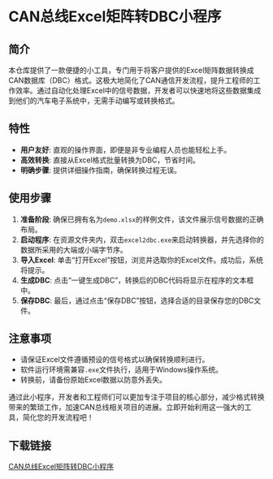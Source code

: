 # CAN总线Excel矩阵转DBC小程序

## 简介
本仓库提供了一款便捷的小工具，专门用于将客户提供的Excel矩阵数据转换成CAN数据库（DBC）格式。这极大地简化了CAN通信开发流程，提升工程师的工作效率。通过自动化处理Excel中的信号数据，开发者可以快速地将这些数据集成到他们的汽车电子系统中，无需手动编写或转换格式。

## 特性
- **用户友好**: 直观的操作界面，即便是非专业编程人员也能轻松上手。
- **高效转换**: 直接从Excel格式批量转换为DBC，节省时间。
- **明确步骤**: 提供详细操作指南，确保转换过程无误。

## 使用步骤
1. **准备阶段**: 确保已拥有名为`demo.xlsx`的样例文件，该文件展示信号数据的正确布局。
2. **启动程序**: 在资源文件夹内，双击`excel2dbc.exe`来启动转换器，并先选择你的数据所采用的大端或小端字节序。
3. **导入Excel**: 单击“打开Excel”按钮，浏览并选取你的Excel文件。成功后，系统将提示。
4. **生成DBC**: 点击“一键生成DBC”，转换后的DBC代码将显示在程序的文本框中。
5. **保存DBC**: 最后，通过点击“保存DBC”按钮，选择合适的目录保存您的DBC文件。

## 注意事项
- 请保证Excel文件遵循预设的信号格式以确保转换顺利进行。
- 软件运行环境需兼容`.exe`文件执行，适用于Windows操作系统。
- 转换前，请备份原始Excel数据以防意外丢失。

通过此小程序，开发者和工程师们可以更加专注于项目的核心部分，减少格式转换带来的繁琐工作，加速CAN总线相关项目的进展。立即开始利用这一强大的工具，简化您的开发流程吧！

## 下载链接

[CAN总线Excel矩阵转DBC小程序](https://pan.quark.cn/s/993da827c015)